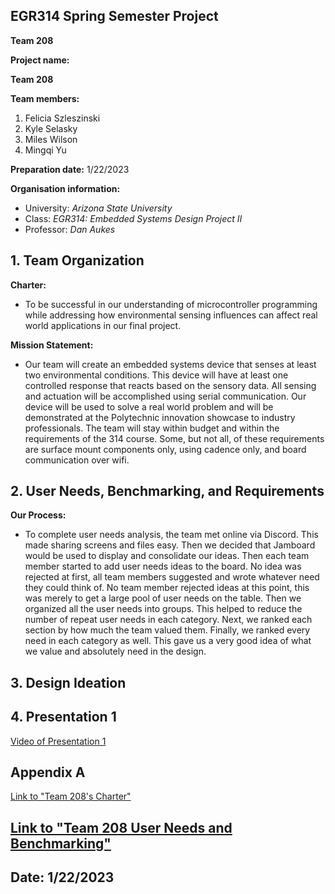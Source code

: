 ## EGR314 Spring Semester Project
**Team 208**

**Project name:**

**Team 208**

**Team members:**

1. Felicia Szleszinski
2. Kyle Selasky
3. Miles Wilson
4. Mingqi Yu

**Preparation date:** 1/22/2023 

**Organisation information:**

* University: _Arizona State University_ 
* Class: _EGR314: Embedded Systems Design Project II_
* Professor: _Dan Aukes_

## 1. Team Organization
**Charter:**
* To be successful in our understanding of microcontroller programming while addressing how environmental sensing influences can affect real world applications in our final project.

**Mission Statement:**
* Our team will create an embedded systems device that senses at least two environmental conditions. This device will have at least one controlled response that reacts based on the sensory data. All sensing and actuation will be accomplished using serial communication. Our device will be used to solve a real world problem and will be demonstrated at the Polytechnic innovation showcase to industry professionals. The team will stay within budget and within the requirements of the 314 course. Some, but not all, of these requirements are surface mount components only, using cadence only, and board communication over wifi.

## 2. User Needs, Benchmarking, and Requirements
**Our Process:**
* To complete user needs analysis, the team met online via Discord. This made sharing screens and files easy. Then we decided that Jamboard would be used to display and consolidate our ideas. Then each team member started to add user needs ideas to the board. No idea was rejected at first, all team members suggested and wrote whatever need they could think of. No team member rejected ideas at this point, this was merely to get a large pool of user needs on the table. Then we organized all the user needs into groups. This helped to reduce the number of repeat user needs in each category. Next, we ranked each section by how much the team valued them. Finally, we ranked every need in each category as well. This gave us a very good idea of what we value and absolutely need in the design. 

## 3. Design Ideation
 
## 4. Presentation 1

[Video of Presentation 1](https://embedded-systems-design.bitbucket.io/314/314-team-06-checkpoint-1/)
 
 
## Appendix A

[Link to "Team 208's Charter"](https://docs.google.com/document/d/1KnbiiMYb2K0HKReNCJJwkJIaMzlF_pRPQoaXfeS1aX0/edit?usp=sharing)

[Link to "Team 208 User Needs and Benchmarking"](https://docs.google.com/document/d/1yNhMk36OD9xKp0WGD0XdSZ_GKACv3c8gfcodrc5hSE0/edit?usp=sharing)
---
Date: 1/22/2023 
---
